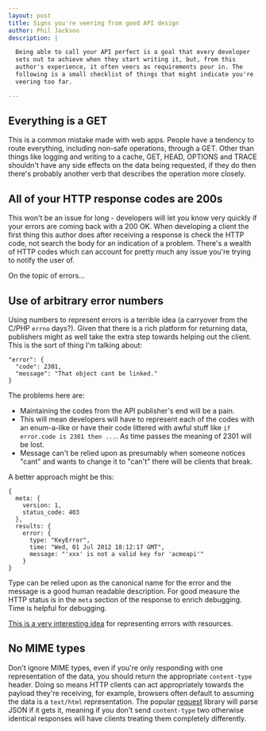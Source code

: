 ```yaml
---
layout: post
title: Signs you're veering from good API design
author: Phil Jackson
description: |

  Being able to call your API perfect is a goal that every developer
  sets out to achieve when they start writing it, but, from this
  author's experience, it often veers as requirements pour in. The
  following is a small checklist of things that might indicate you're
  veering too far.

---
```


## Everything is a GET

This is a common mistake made with web apps. People have a tendency to
route everything, including non-safe operations, through a GET. Other
than things like logging and writing to a cache, GET, HEAD, OPTIONS
and TRACE shouldn't have any side effects on the data being requested,
if they do then there's probably another verb that describes the
operation more closely.

## All of your HTTP response codes are 200s

This won't be an issue for long - developers will let you know very
quickly if your errors are coming back with a 200 OK. When developing
a client the first thing this author does after receiving a response
is check the HTTP code, not search the body for an indication of a
problem. There's a wealth of HTTP codes which can account for pretty
much any issue you're trying to notify the user of.

On the topic of errors...

## Use of arbitrary error numbers

Using numbers to represent errors is a terrible idea (a carryover from
the C/PHP `errno` days?). Given that there is a rich platform for
returning data, publishers might as well take the extra step towards
helping out the client. This is the sort of thing I'm talking about:

    "error": {
      "code": 2301,
      "message": "That object cant be linked."
    }

The problems here are:

* Maintaining the codes from the API publisher's end will be a pain.
* This will mean developers will have to represent each of the codes
  with an enum-a-like or have their code littered with awful stuff
  like `if error.code is 2301 then ...`. As time passes the meaning of
  2301 will be lost.
* Message can't be relied upon as presumably when someone notices
  "cant" and wants to change it to "can't" there will be clients that
  break.

A better approach might be this:

    {
      meta: {
        version: 1,
        status_code: 403
      },
      results: {
        error: {
          type: "KeyError",
          time: "Wed, 01 Jul 2012 18:12:17 GMT",
          message: "'xxx' is not a valid key for 'acmeapi'"
        }
    }

Type can be relied upon as the canonical name for the error and the
message is a good human readable description. For good measure the
HTTP status is in the `meta` section of the response to enrich
debugging. Time is helpful for debugging.

[This is a very interesting idea](https://tools.ietf.org/html/draft-nottingham-http-problem-03)
for representing errors with resources.

## No MIME types

Don't ignore MIME types, even if you're only responding with one
representation of the data, you should return the appropriate
`content-type` header. Doing so means HTTP clients can act
appropriately towards the payload they're receiving, for example,
browsers often default to assuming the data is a `text/html`
representation. The popular
[request](https://github.com/mikeal/request) library will parse JSON
if it gets it, meaning if you don't send `content-type` two otherwise
identical responses will have clients treating them completely
differently.
